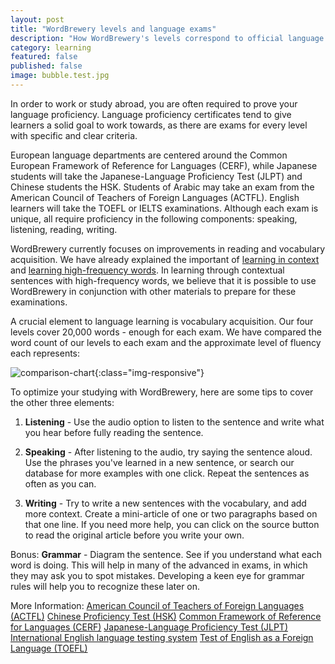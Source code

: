```yaml
---
layout: post
title: "WordBrewery levels and language exams"
description: "How WordBrewery's levels correspond to official language exams"
category: learning
featured: false
published: false
image: bubble.test.jpg
---
```


In order to work or study abroad, you are often required to prove your language proficiency. Language proficiency certificates tend to give learners a solid goal to work towards, as there are exams for every level with specific and clear criteria.

European language departments are centered around the Common European Framework of Reference for Languages (CERF), while Japanese students will take the Japanese-Language Proficiency Test (JLPT) and Chinese students the HSK. Students of Arabic may take an exam
from the American Council of Teachers of Foreign Languages (ACTFL). English learners will take the TOEFL or IELTS examinations. Although each exam is unique, all require proficiency in the following components: speaking, listening, reading, writing.

WordBrewery currently focuses on improvements in reading and vocabulary acquisition. We have already explained the important of [learning in context](https://wordbrewery.com/blog/learning/how-wordbrewery-teaches-vocabulary-in-context/) and
[learning high-frequency words](https://wordbrewery.com/blog/learning/pareto-principle-and-language-learning/). In learning through contextual sentences with high-frequency words, we believe that it is possible to use WordBrewery in conjunction with other materials to prepare for these examinations.

A crucial element to language learning is vocabulary acquisition. Our four levels cover 20,000 words - enough for each exam. We have compared the word count of our levels to each exam and the approximate level of fluency each represents:

![comparison-chart](/img/post-image/comparison-chart.jpg){:class="img-responsive"}

To optimize your studying with WordBrewery, here are some tips to cover the other three elements:

1. **Listening** - Use the audio option to listen to the sentence and write what you hear before fully reading the sentence.

2. **Speaking** - After listening to the audio, try saying the sentence aloud. Use the phrases you've learned in a new sentence, or search our database for more examples with one click. Repeat the sentences as often as you can.

3. **Writing** - Try to write a new sentences with the vocabulary, and add more context. Create a mini-article of one or two paragraphs based on that one line. If you need more help, you can click on the source button to read the original article
before you write your own.

Bonus: **Grammar** - Diagram the sentence. See if you understand what each word is doing. This will help in many of the advanced in exams, in which they may ask you to spot mistakes. Developing a keen eye for grammar rules will help you to recognize these later on.

More Information:
[American Council of Teachers of Foreign Languages (ACTFL)](https://www.actfl.org/publications/guidelines-and-manuals/actfl-proficiency-guidelines-2012)
[Chinese Proficiency Test (HSK)](http://english.hanban.org/node_8002.htm)
[Common Framework of Reference for Languages (CERF)](http://www.coe.int/t/dg4/linguistic/cadre1_en.asp)
[Japanese-Language Proficiency Test (JLPT)](http://www.jlpt.jp/e/index.cgi)
[International English language testing system](https://www.ielts.org)
[Test of English as a Foreign Language (TOEFL)](https://www.ets.org/toefl)
